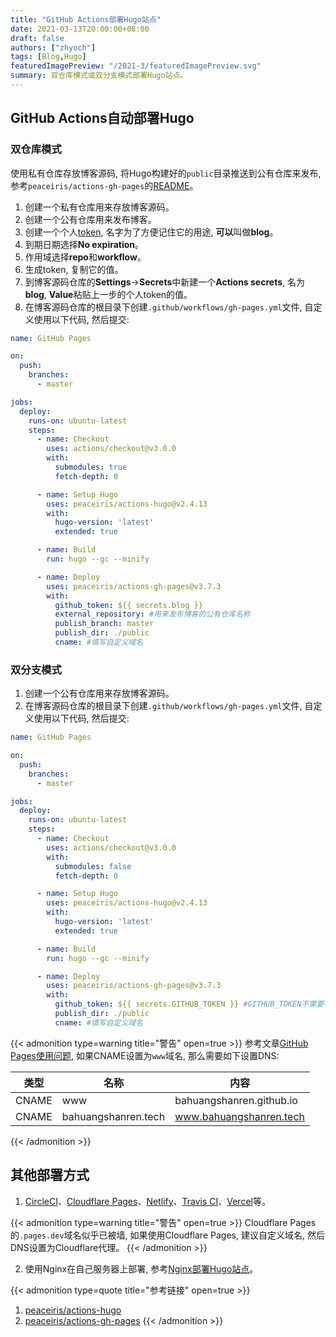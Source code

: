```yaml
---
title: "GitHub Actions部署Hugo站点"
date: 2021-03-13T20:00:00+08:00
draft: false
authors: ["zhyoch"]
tags: [Blog,Hugo]
featuredImagePreview: "/2021-3/featuredImagePreview.svg"
summary: 双仓库模式或双分支模式部署Hugo站点。
---
```


## GitHub Actions自动部署Hugo

### 双仓库模式

使用私有仓库存放博客源码, 将Hugo构建好的`public`目录推送到公有仓库来发布, 参考`peaceiris/actions-gh-pages`的[README](https://github.com/peaceiris/actions-gh-pages#%EF%B8%8F-deploy-to-external-repository-external_repository)。

1. 创建一个私有仓库用来存放博客源码。
2. 创建一个公有仓库用来发布博客。
3. 创建一个个人[token](https://github.com/settings/tokens), 名字为了方便记住它的用途, **可以**叫做**blog**。
4. 到期日期选择**No expiration**。
5. 作用域选择**repo**和**workflow**。
6. 生成token, 复制它的值。
7. 到博客源码仓库的**Settings**→**Secrets**中新建一个**Actions secrets**, 名为**blog**, **Value**粘贴上一步的个人token的值。
8. 在博客源码仓库的根目录下创建`.github/workflows/gh-pages.yml`文件, 自定义使用以下代码, 然后提交: 

```yaml
name: GitHub Pages

on:
  push:
    branches:
      - master

jobs:
  deploy:
    runs-on: ubuntu-latest
    steps:
      - name: Checkout
        uses: actions/checkout@v3.0.0
        with:
          submodules: true
          fetch-depth: 0

      - name: Setup Hugo
        uses: peaceiris/actions-hugo@v2.4.13
        with:
          hugo-version: 'latest'
          extended: true

      - name: Build
        run: hugo --gc --minify

      - name: Deploy
        uses: peaceiris/actions-gh-pages@v3.7.3
        with:
          github_token: ${{ secrets.blog }}
          external_repository: #用来发布博客的公有仓库名称
          publish_branch: master
          publish_dir: ./public
          cname: #填写自定义域名
```

### 双分支模式

1. 创建一个公有仓库用来存放博客源码。
2. 在博客源码仓库的根目录下创建`.github/workflows/gh-pages.yml`文件, 自定义使用以下代码, 然后提交: 

```yaml
name: GitHub Pages

on:
  push:
    branches:
      - master

jobs:
  deploy:
    runs-on: ubuntu-latest
    steps:
      - name: Checkout
        uses: actions/checkout@v3.0.0
        with:
          submodules: false
          fetch-depth: 0

      - name: Setup Hugo
        uses: peaceiris/actions-hugo@v2.4.13
        with:
          hugo-version: 'latest'
          extended: true

      - name: Build
        run: hugo --gc --minify

      - name: Deploy
        uses: peaceiris/actions-gh-pages@v3.7.3
        with:
          github_token: ${{ secrets.GITHUB_TOKEN }} #GITHUB_TOKEN不需要手动设置, GitHub会分配临时token
          publish_dir: ./public
          cname: #填写自定义域名
```

{{< admonition type=warning title="警告" open=true >}}
参考文章[GitHub Pages使用问题](https://zhyoch.netlify.app/2022-5/), 如果CNAME设置为`www`域名, 那么需要如下设置DNS: 

| 类型  | 名称                  | 内容                      |
| ----- | --------------------- | ------------------------- |
| CNAME | www                   | bahuangshanren.github.io  |
| CNAME | bahuangshanren.tech | www.bahuangshanren.tech |

{{< /admonition >}}

## 其他部署方式

1. [CircleCI](https://circleci.com/)、[Cloudflare Pages](https://pages.cloudflare.com/)、[Netlify](https://www.netlify.com/)、[Travis CI](https://www.travis-ci.com/)、[Vercel](https://vercel.com/)等。

{{< admonition type=warning title="警告" open=true >}}
Cloudflare Pages的`.pages.dev`域名似乎已被墙, 如果使用Cloudflare Pages, 建议自定义域名, 然后DNS设置为Cloudflare代理。
{{< /admonition >}}

2. 使用Nginx在自己服务器上部署, 参考[Nginx部署Hugo站点](https://zhyoch.netlify.app/2022-8/)。

{{< admonition type=quote title="参考链接" open=true >}}
1. [peaceiris/actions-hugo](https://github.com/peaceiris/actions-hugo)
2. [peaceiris/actions-gh-pages](https://github.com/peaceiris/actions-gh-pages)
{{< /admonition >}}
